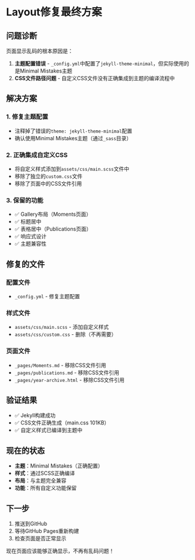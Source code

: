 # Layout修复最终方案

## 问题诊断
页面显示乱码的根本原因是：
1. **主题配置错误** - `_config.yml`中配置了`jekyll-theme-minimal`，但实际使用的是Minimal Mistakes主题
2. **CSS文件路径问题** - 自定义CSS文件没有正确集成到主题的编译流程中

## 解决方案

### 1. 修复主题配置
- 注释掉了错误的`theme: jekyll-theme-minimal`配置
- 确认使用Minimal Mistakes主题（通过`_sass`目录）

### 2. 正确集成自定义CSS
- 将自定义样式添加到`assets/css/main.scss`文件中
- 移除了独立的`custom.css`文件
- 移除了页面中的CSS文件引用

### 3. 保留的功能
- ✅ Gallery布局（Moments页面）
- ✅ 标题居中
- ✅ 表格居中（Publications页面）
- ✅ 响应式设计
- ✅ 主题兼容性

## 修复的文件

### 配置文件
- `_config.yml` - 修复主题配置

### 样式文件
- `assets/css/main.scss` - 添加自定义样式
- `assets/css/custom.css` - 删除（不再需要）

### 页面文件
- `_pages/Moments.md` - 移除CSS文件引用
- `_pages/publications.md` - 移除CSS文件引用
- `_pages/year-archive.html` - 移除CSS文件引用

## 验证结果
- ✅ Jekyll构建成功
- ✅ CSS文件正确生成（main.css 101KB）
- ✅ 自定义样式已编译到主题中

## 现在的状态
- **主题**：Minimal Mistakes（正确配置）
- **样式**：通过SCSS正确编译
- **布局**：与主题完全兼容
- **功能**：所有自定义功能保留

## 下一步
1. 推送到GitHub
2. 等待GitHub Pages重新构建
3. 检查页面是否正常显示

现在页面应该能够正确显示，不再有乱码问题！
